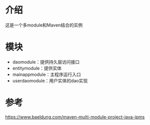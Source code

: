 # 介绍
这是一个多module和Maven结合的实例

# 模块
- daomodule：提供持久层访问接口
- entitymodule：提供实体
- mainappmodule：主程序运行入口
- userdaomodule：用户实体的dao实现

# 参考
https://www.baeldung.com/maven-multi-module-project-java-jpms
